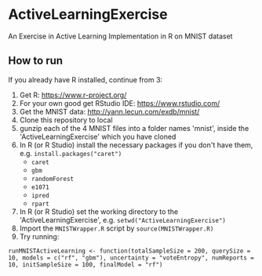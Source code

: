 # ActiveLearningExercise
An Exercise in Active Learning Implementation in R on MNIST dataset

## How to run
If you already have R installed, continue from 3:

1. Get R: https://www.r-project.org/
2. For your own good get RStudio IDE: https://www.rstudio.com/
3. Get the MNIST data: http://yann.lecun.com/exdb/mnist/
4. Clone this repository to local
5. gunzip each of the 4 MNIST files into a folder names 'mnist', inside the 'ActiveLearningExercise' which you have cloned
6. In R (or R Studio) install the necessary packages if you don't have them, e.g. `install.packages("caret")`
    * `caret`
    * `gbm`
    * `randomForest`
    * `e1071`
    * `ipred`
    * `rpart`
7. In R (or R Studio) set the working directory to the 'ActiveLearningExercise', e.g. `setwd("ActiveLearningExercise")`
8. Import the `MNISTWrapper.R` script by `source(MNISTWrapper.R)`
9. Try running:

`runMNISTActiveLearning <- function(totalSampleSize = 200, querySize = 10, models = c("rf", "gbm"), uncertainty = "voteEntropy", numReports = 10, initSampleSize = 100, finalModel = "rf")`

